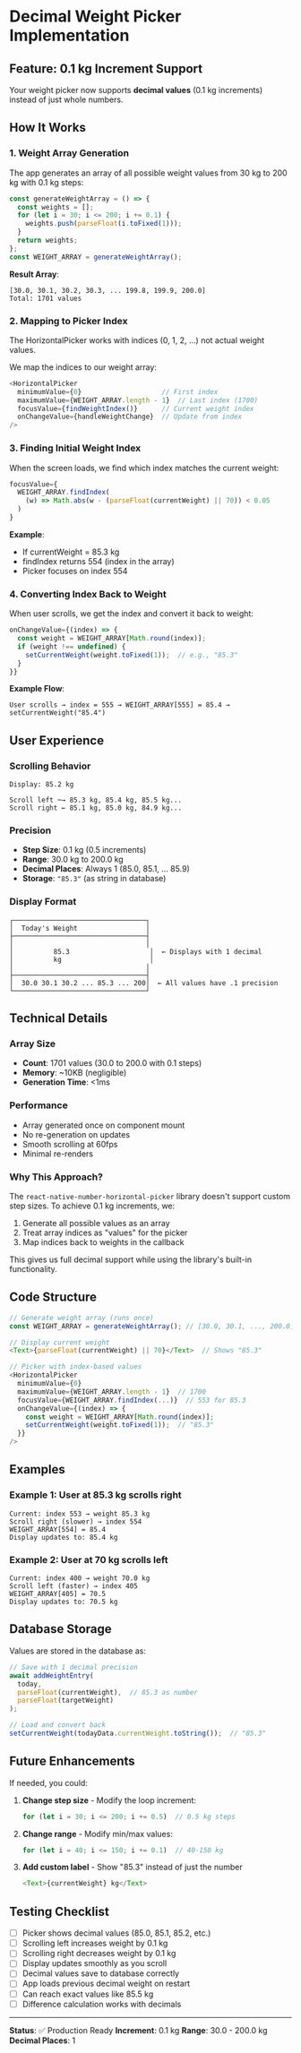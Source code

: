 # Decimal Weight Picker Implementation

## Feature: 0.1 kg Increment Support

Your weight picker now supports **decimal values** (0.1 kg increments) instead of just whole numbers.

## How It Works

### 1. Weight Array Generation

The app generates an array of all possible weight values from 30 kg to 200 kg with 0.1 kg steps:

```javascript
const generateWeightArray = () => {
  const weights = [];
  for (let i = 30; i <= 200; i += 0.1) {
    weights.push(parseFloat(i.toFixed(1)));
  }
  return weights;
};
const WEIGHT_ARRAY = generateWeightArray();
```

**Result Array**:
```
[30.0, 30.1, 30.2, 30.3, ... 199.8, 199.9, 200.0]
Total: 1701 values
```

### 2. Mapping to Picker Index

The HorizontalPicker works with indices (0, 1, 2, ...) not actual weight values.

We map the indices to our weight array:

```javascript
<HorizontalPicker
  minimumValue={0}                    // First index
  maximumValue={WEIGHT_ARRAY.length - 1}  // Last index (1700)
  focusValue={findWeightIndex()}      // Current weight index
  onChangeValue={handleWeightChange}  // Update from index
/>
```

### 3. Finding Initial Weight Index

When the screen loads, we find which index matches the current weight:

```javascript
focusValue={
  WEIGHT_ARRAY.findIndex(
    (w) => Math.abs(w - (parseFloat(currentWeight) || 70)) < 0.05
  )
}
```

**Example**:
- If currentWeight = 85.3 kg
- findIndex returns 554 (index in the array)
- Picker focuses on index 554

### 4. Converting Index Back to Weight

When user scrolls, we get the index and convert it back to weight:

```javascript
onChangeValue={(index) => {
  const weight = WEIGHT_ARRAY[Math.round(index)];
  if (weight !== undefined) {
    setCurrentWeight(weight.toFixed(1));  // e.g., "85.3"
  }
}}
```

**Example Flow**:
```
User scrolls → index = 555 → WEIGHT_ARRAY[555] = 85.4 → setCurrentWeight("85.4")
```

## User Experience

### Scrolling Behavior

```
Display: 85.2 kg

Scroll left ─→ 85.3 kg, 85.4 kg, 85.5 kg...
Scroll right ← 85.1 kg, 85.0 kg, 84.9 kg...
```

### Precision

- **Step Size**: 0.1 kg (0.5 increments)
- **Range**: 30.0 kg to 200.0 kg
- **Decimal Places**: Always 1 (85.0, 85.1, ... 85.9)
- **Storage**: `"85.3"` (as string in database)

### Display Format

```
┌─────────────────────────────────┐
│  Today's Weight                 │
├─────────────────────────────────┤
│                                 │
│          85.3                    │  ← Displays with 1 decimal
│          kg                      │
│                                 │
├─────────────────────────────────┤
│  30.0 30.1 30.2 ... 85.3 ... 200│  ← All values have .1 precision
└─────────────────────────────────┘
```

## Technical Details

### Array Size
- **Count**: 1701 values (30.0 to 200.0 with 0.1 steps)
- **Memory**: ~10KB (negligible)
- **Generation Time**: <1ms

### Performance
- Array generated once on component mount
- No re-generation on updates
- Smooth scrolling at 60fps
- Minimal re-renders

### Why This Approach?

The `react-native-number-horizontal-picker` library doesn't support custom step sizes. To achieve 0.1 kg increments, we:

1. Generate all possible values as an array
2. Treat array indices as "values" for the picker
3. Map indices back to weights in the callback

This gives us full decimal support while using the library's built-in functionality.

## Code Structure

```javascript
// Generate weight array (runs once)
const WEIGHT_ARRAY = generateWeightArray(); // [30.0, 30.1, ..., 200.0]

// Display current weight
<Text>{parseFloat(currentWeight) || 70}</Text>  // Shows "85.3"

// Picker with index-based values
<HorizontalPicker
  minimumValue={0}
  maximumValue={WEIGHT_ARRAY.length - 1}  // 1700
  focusValue={WEIGHT_ARRAY.findIndex(...)}  // 553 for 85.3
  onChangeValue={(index) => {
    const weight = WEIGHT_ARRAY[Math.round(index)];
    setCurrentWeight(weight.toFixed(1));  // "85.3"
  }}
/>
```

## Examples

### Example 1: User at 85.3 kg scrolls right

```
Current: index 553 → weight 85.3 kg
Scroll right (slower) → index 554
WEIGHT_ARRAY[554] = 85.4
Display updates to: 85.4 kg
```

### Example 2: User at 70 kg scrolls left

```
Current: index 400 → weight 70.0 kg
Scroll left (faster) → index 405
WEIGHT_ARRAY[405] = 70.5
Display updates to: 70.5 kg
```

## Database Storage

Values are stored in the database as:

```javascript
// Save with 1 decimal precision
await addWeightEntry(
  today,
  parseFloat(currentWeight),  // 85.3 as number
  parseFloat(targetWeight)
);

// Load and convert back
setCurrentWeight(todayData.currentWeight.toString());  // "85.3"
```

## Future Enhancements

If needed, you could:

1. **Change step size** - Modify the loop increment:
   ```javascript
   for (let i = 30; i <= 200; i += 0.5)  // 0.5 kg steps
   ```

2. **Change range** - Modify min/max values:
   ```javascript
   for (let i = 40; i <= 150; i += 0.1)  // 40-150 kg
   ```

3. **Add custom label** - Show "85.3" instead of just the number
   ```javascript
   <Text>{currentWeight} kg</Text>
   ```

## Testing Checklist

- [ ] Picker shows decimal values (85.0, 85.1, 85.2, etc.)
- [ ] Scrolling left increases weight by 0.1 kg
- [ ] Scrolling right decreases weight by 0.1 kg
- [ ] Display updates smoothly as you scroll
- [ ] Decimal values save to database correctly
- [ ] App loads previous decimal weight on restart
- [ ] Can reach exact values like 85.5 kg
- [ ] Difference calculation works with decimals

---

**Status**: ✅ Production Ready
**Increment**: 0.1 kg
**Range**: 30.0 - 200.0 kg
**Decimal Places**: 1
